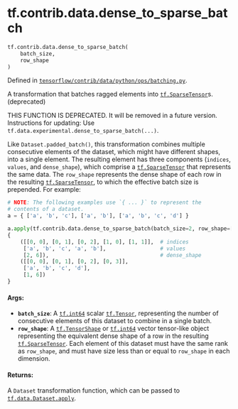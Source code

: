 <div itemscope itemtype="http://developers.google.com/ReferenceObject">
<meta itemprop="name" content="tf.contrib.data.dense_to_sparse_batch" />
<meta itemprop="path" content="Stable" />
</div>

# tf.contrib.data.dense_to_sparse_batch

``` python
tf.contrib.data.dense_to_sparse_batch(
    batch_size,
    row_shape
)
```



Defined in [`tensorflow/contrib/data/python/ops/batching.py`](/code/stable/tensorflow/contrib/data/python/ops/batching.py).

A transformation that batches ragged elements into <a href="../../../tf/sparse/SparseTensor.md"><code>tf.SparseTensor</code></a>s. (deprecated)

THIS FUNCTION IS DEPRECATED. It will be removed in a future version.
Instructions for updating:
Use `tf.data.experimental.dense_to_sparse_batch(...)`.

Like `Dataset.padded_batch()`, this transformation combines multiple
consecutive elements of the dataset, which might have different
shapes, into a single element. The resulting element has three
components (`indices`, `values`, and `dense_shape`), which
comprise a <a href="../../../tf/sparse/SparseTensor.md"><code>tf.SparseTensor</code></a> that represents the same data. The
`row_shape` represents the dense shape of each row in the
resulting <a href="../../../tf/sparse/SparseTensor.md"><code>tf.SparseTensor</code></a>, to which the effective batch size is
prepended. For example:

```python
# NOTE: The following examples use `{ ... }` to represent the
# contents of a dataset.
a = { ['a', 'b', 'c'], ['a', 'b'], ['a', 'b', 'c', 'd'] }

a.apply(tf.contrib.data.dense_to_sparse_batch(batch_size=2, row_shape=[6])) ==
{
    ([[0, 0], [0, 1], [0, 2], [1, 0], [1, 1]],  # indices
     ['a', 'b', 'c', 'a', 'b'],                 # values
     [2, 6]),                                   # dense_shape
    ([[0, 0], [0, 1], [0, 2], [0, 3]],
     ['a', 'b', 'c', 'd'],
     [1, 6])
}
```

#### Args:

* <b>`batch_size`</b>: A <a href="../../../tf.md#int64"><code>tf.int64</code></a> scalar <a href="../../../tf/Tensor.md"><code>tf.Tensor</code></a>, representing the
    number of consecutive elements of this dataset to combine in a
    single batch.
* <b>`row_shape`</b>: A <a href="../../../tf/TensorShape.md"><code>tf.TensorShape</code></a> or <a href="../../../tf.md#int64"><code>tf.int64</code></a> vector tensor-like
    object representing the equivalent dense shape of a row in the
    resulting <a href="../../../tf/sparse/SparseTensor.md"><code>tf.SparseTensor</code></a>. Each element of this dataset must
    have the same rank as `row_shape`, and must have size less
    than or equal to `row_shape` in each dimension.


#### Returns:

A `Dataset` transformation function, which can be passed to
<a href="../../../tf/data/Dataset.md#apply"><code>tf.data.Dataset.apply</code></a>.
